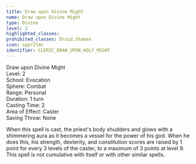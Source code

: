 ```yaml
---
title: Draw upon Divine Might
name: Draw upon Divine Might
type: Divine
level: 2
highlighted_classes: 
prohibited_classes: Druid,Shaman
icon: sppr214c
identifier: CLERIC_DRAW_UPON_HOLY_MIGHT
---
```

Draw upon Divine Might  
Level: 2  
School: Evocation  
Sphere: Combat  
Range: Personal  
Duration: 1 turn  
Casting Time: 2  
Area of Effect: Caster  
Saving Throw: None  
  
When this spell is cast, the priest's body shudders and glows with a shimmering aura as it becomes a vessel for the power of his god. When he does this, his strength, dexterity, and constitution scores are raised by 1 point for every 3 levels of the caster, to a maximum of 3 points at level 9. This spell is not cumulative with itself or with other similar spells.  
